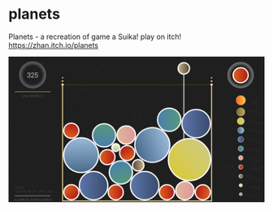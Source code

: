 # planets
Planets - a recreation of game a Suika!
play on itch! https://zhan.itch.io/planets


![alt text](https://raw.githubusercontent.com/TheCuttlefish/planets/main/demo.png)

